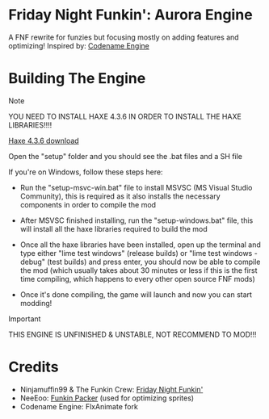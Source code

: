 # Friday Night Funkin': Aurora Engine
A FNF rewrite for funzies but focusing mostly on adding features and optimizing! Inspired by: [Codename Engine](https://github.com/CodenameCrew/CodenameEngine)

# Building The Engine
> [!NOTE] 
> YOU NEED TO INSTALL HAXE 4.3.6 IN ORDER TO INSTALL THE HAXE LIBRARIES!!!!

[Haxe 4.3.6 download](https://haxe.org/download/version/4.3.6/)

Open the "setup" folder and you should see the .bat files and a SH file

If you're on Windows, follow these steps here:

* Run the "setup-msvc-win.bat" file to install MSVSC (MS Visual Studio Community), this is required as it also installs the necessary components in order to compile the mod

* After MSVSC finished installing, run the "setup-windows.bat" file, this will install all the haxe libraries required to build the mod

* Once all the haxe libraries have been installed, open up the terminal and type either "lime test windows" (release builds) or "lime test windows -debug" (test builds) and press enter, you should now be able to compile the mod (which usually takes about 30 minutes or less if this is the first time compiling, which happens to every other open source FNF mods)

* Once it's done compiling, the game will launch and now you can start modding!

> [!IMPORTANT]  
> THIS ENGINE IS UNFINISHED & UNSTABLE, NOT RECOMMEND TO MOD!!!

# Credits
- Ninjamuffin99 & The Funkin Crew: [Friday Night Funkin'](https://www.newgrounds.com/portal/view/770371)
- NeeEoo: [Funkin Packer](https://neeeoo.github.io/funkin-packer/) (used for optimizing sprites)
- Codename Engine: FlxAnimate fork
